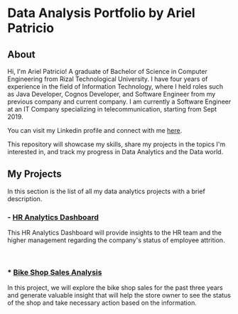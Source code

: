 # Data Analysis Portfolio by Ariel Patricio

## About

Hi, I'm Ariel Patricio! A graduate of Bachelor of Science in Computer Engineering from Rizal Technological University. I have four years of experience in the field of Information Technology, where I held roles such as Java Developer, Cognos Developer, and Software Engineer from my previous company and current company. I am currently a Software Engineer at an IT Company specializing in telecommunication, starting from Sept 2019.

You can visit my Linkedin profile and connect with me [here](https://www.linkedin.com/in/ariel-patricio/).


This repository will showcase my skills, share my projects in the topics I'm interested in, and track my progress in Data Analytics and the Data world.



## My Projects

In this section is the list of all my data analytics projects with a brief description.

### - [HR Analytics Dashboard](https://github.com/Sabonity/Data-Analysis-Project/tree/main/HR%20Data%20Analysis)

This HR Analytics Dashboard will provide insights to the HR team and the higher management regarding the company's status of employee attrition.

<br/>

### * [Bike Shop Sales Analysis](https://github.com/Sabonity/Data-Analysis-Project/tree/main/Bike%20Shop%20Analysis)

In this project, we will explore the bike shop sales for the past three years and generate valuable insight that will help the store owner to see the status of the shop and take necessary action based on the information.